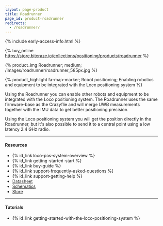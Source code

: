 ```yaml
---
layout: page-product
title: Roadrunner
page_id: product-roadrunner
redirects:
  - /roadrunner/
---
```


{% include early-access-info.html %}

{% buy_online https://store.bitcraze.io/collections/positioning/products/roadrunner %}

{% product_img Roadrunner; medium;
/images/roadrunner/roadrunner_585px.jpg
%}

{% product_highlight
fa-map-marker;
Robot positioning;
Enabling robotics and equipment to be integrated with the Loco positioning system
%}

Using the Roadrunner you can enable other robots and equipment to be integrated
with the Loco positioning system. The Roadrunner uses the same firmware-base
as the Crazyflie and will merge UWB measurements together with the IMU data to
get better positioning precision.

Using the Loco positioning system you will get the position directly in the
Roadrunner, but it's also possible to send it to a central point using a low
latency 2.4 GHz radio.

---

#### Resources

- {% id_link loco-pos-system-overview %}
- {% id_link getting-started-start %}
- {% id_link buy-guide %}
- {% id_link support-frequently-asked-questions %}
- {% id_link support-getting-help %}
- [Datasheet](/documentation/hardware/roadrunner/roadrunner-datasheet.pdf)
- [Schematics](/documentation/hardware/roadrunner/roadrunner-revb.pdf)
- [Store](https://store.bitcraze.io/collections/positioning/products/roadrunner)

---

#### Tutorials

* {% id_link getting-started-with-the-loco-positioning-system %}
